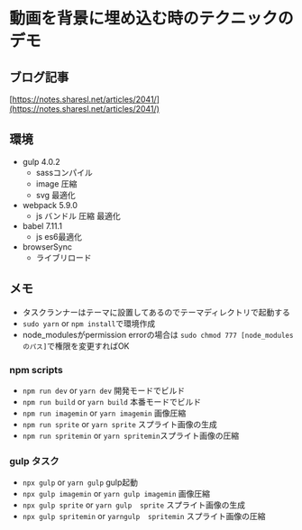 # 動画を背景に埋め込む時のテクニックのデモ

## ブログ記事
[https://notes.sharesl.net/articles/2041/](https://notes.sharesl.net/articles/2041/)

## 環境
- gulp 4.0.2
  - sassコンパイル
  - image 圧縮
  - svg 最適化
- webpack 5.9.0
  - js バンドル 圧縮 最適化
- babel 7.11.1
  - js es6最適化
- browserSync
  - ライブリロード

## メモ
- タスクランナーはテーマに設置してあるのでテーマディレクトリで起動する
- `sudo yarn` or `npm install`で環境作成
- node_modulesがpermission errorの場合は `sudo chmod 777 [node_modulesのパス]`で権限を変更すればOK

### npm scripts
- `npm run dev` or `yarn dev` 開発モードでビルド
- `npm run build` or `yarn build` 本番モードでビルド
- `npm run imagemin` or `yarn imagemin` 画像圧縮
- `npm run sprite` or `yarn sprite` スプライト画像の生成
- `npm run spritemin` or `yarn spritemin`スプライト画像の圧縮

### gulp タスク
- `npx gulp` or `yarn gulp` gulp起動
- `npx gulp imagemin` or `yarn gulp imagemin` 画像圧縮
- `npx gulp sprite` or `yarn gulp  sprite` スプライト画像の生成
- `npx gulp spritemin` or `yarngulp  spritemin` スプライト画像の圧縮
